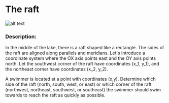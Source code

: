 # The raft

![alt text](https://contest.yandex.ru/testsys/statement-file?hash=eyJhbGciOiJkaXIiLCJlbmMiOiJBMjU2R0NNIn0..WtKkj8X7L1KKeLXV.ilJsL-F4DtGaoTnb-iKpX7VgxjtDYJMcRBVaQowX7OJGc9OXdPmI7PqbrKZBHdU7bGmlDfHSdm8swi2FoIah7_MUbLdjlw.Lpa_elDg5pSI4XVyggoxMQ)

### Description:
In the middle of the lake, there is a raft shaped like a rectangle. The sides of the raft are aligned along parallels and meridians. Let's introduce a coordinate system where the OX axis points east and the OY axis points north. Let the southwest corner of the raft have coordinates (x_1, y_1), and the northeast corner have coordinates (x_2, y_2).

A swimmer is located at a point with coordinates (x,y). Determine which side of the raft (north, south, west, or east) or which corner of the raft (northwest, northeast, southwest, or southeast) the swimmer should swim towards to reach the raft as quickly as possible.
